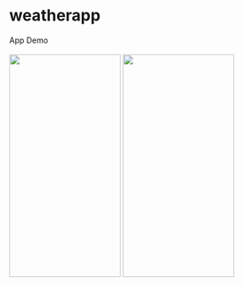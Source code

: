 # weatherapp

App Demo<br></br>
<img src="https://github.com/youssef447/Weather-Forecasting/assets/71401039/ec8300bf-373f-42f4-b826-26c80a96f7c9" width= "200" height="400"> 
<img src="https://github.com/youssef447/Weather-Forecasting/assets/71401039/9c78f9a6-5091-472f-8792-c81f2d3728c0" width= "200" height="400"> 

